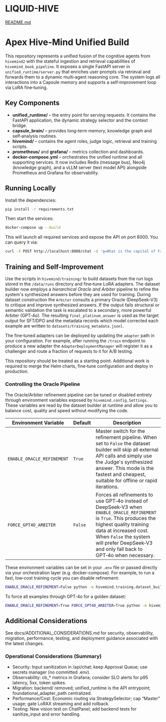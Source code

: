 # LIQUID-HIVE
[README.md](https://github.com/user-attachments/files/22033452/README.md)
# Apex Hive‑Mind Unified Build

This repository represents a unified fusion of the cognitive agents from
`hivemind2` with the stateful ingestion and retrieval capabilities of
`hivemind_book_pipeline`.  It exposes a single FastAPI server in
`unified_runtime/server.py` that enriches user prompts via retrieval and
forwards them to a dynamic multi‑agent reasoning core.  The system logs
all interactions into a Capsule memory and supports a self‑improvement
loop via LoRA fine‑tuning.

## Key Components

- **unified_runtime/** – the entry point for serving requests.  It contains
  the FastAPI application, the dynamic strategy selector and the context
  bridge.
- **capsule_brain/** – provides long‑term memory, knowledge graph and
  self‑analysis routines.
- **hivemind/** – contains the agent roles, judge logic, retrieval and
  training scripts.
- **prometheus/** and **grafana/** – metrics collection and dashboards.
- **docker-compose.yml** – orchestrates the unified runtime and all supporting
  services.  It now includes Redis (message bus), Neo4j (knowledge graph), and
  a vLLM server (text model API) alongside Prometheus and Grafana for
  observability.

## Running Locally

Install the dependencies:

```bash
pip install -r requirements.txt
```

Then start the services:

```bash
docker-compose up --build
```

This will launch all required services and expose the API on port 8000.  You can
query it via:

```bash
curl -X POST http://localhost:8000/chat -d 'q=What is the capital of France?'
```

## Training and Self‑Improvement

Use the scripts in `hivemind/training/` to build datasets from the run logs
stored in the `/data/runs` directory and fine‑tune LoRA adapters.  The
dataset builder now employs a *hierarchical Oracle and Arbiter* pipeline to
refine the system's synthesized answers before they are used for training.
During dataset construction the `Arbiter` consults a primary Oracle
(DeepSeek‑V3) to critique and improve synthesized answers.  If the output
fails structural or semantic validation the task is escalated to a
secondary, more powerful Arbiter (GPT‑4o).  The resulting
`final_platinum_answer` is used as the target output for SFT/DPO and the
metadata records which model corrected each example are written to
`datasets/training_metadata.jsonl`.

The fine‑tuned adapters can be deployed by updating the `adapter`
path in your configuration.  For example, after running the `/train`
endpoint to produce a new adapter the `AdapterDeploymentManager` will
register it as a challenger and route a fraction of requests to it for
A/B testing.

This repository should be treated as a starting point.  Additional work is
required to merge the Helm charts, fine‑tune configuration and deploy in
production.

### Controlling the Oracle Pipeline

The Oracle/Arbiter refinement pipeline can be tuned or disabled entirely
through environment variables exposed by ``hivemind.config.Settings``.  These
variables are read by the dataset builder at runtime and allow you to
balance cost, quality and speed without modifying the code.

| Environment Variable | Default | Description |
| --- | --- | --- |
| ``ENABLE_ORACLE_REFINEMENT`` | ``True`` | Master switch for the refinement pipeline.  When set to ``False`` the dataset builder will skip all external API calls and simply use the Judge's synthesized answer.  This mode is the fastest and cheapest, suitable for offline or rapid iterations. |
| ``FORCE_GPT4O_ARBITER`` | ``False`` | Forces all refinements to use GPT‑4o instead of DeepSeek‑V3 when ``ENABLE_ORACLE_REFINEMENT`` is ``True``.  This produces the highest quality training data at increased cost.  When ``False`` the system will prefer DeepSeek‑V3 and only fall back to GPT‑4o when necessary. |

These environment variables can be set in your ``.env`` file or passed
directly via your orchestration layer (e.g. docker-compose).  For example,
to run a fast, low‑cost training cycle you can disable refinement:

```bash
ENABLE_ORACLE_REFINEMENT=False python -m hivemind.training.dataset_build
```

To force all examples through GPT‑4o for a golden dataset:

```bash
ENABLE_ORACLE_REFINEMENT=True FORCE_GPT4O_ARBITER=True python -m hivemind.training.dataset_build
```

## Additional Considerations

See docs/ADDITIONAL_CONSIDERATIONS.md for security, observability, migration, performance, testing, and deployment guidance associated with the latest changes.

### Operational Considerations (Summary)
- Security: Input sanitization in /api/chat; keep Approval Queue; use secrets manager (no committed .env).
- Observability: cb_* metrics in Grafana; consider SLO alerts for p95 latency, 5xx, token spikes.
- Migration: backend/ removed; unified_runtime is the API entrypoint; foundational_adapter_path centralized.
- Performance/Cost: Economic routing via StrategySelector; cap “Master” usage; gate LoRAX streaming and add rollback.
- Testing: New vision test on ChatPanel; add backend tests for sanitize_input and error handling.
